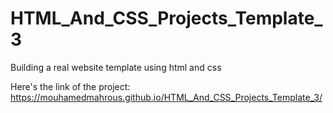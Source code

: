 # HTML_And_CSS_Projects_Template_3
Building a real website template using html and css

Here's the link of the project: https://mouhamedmahrous.github.io/HTML_And_CSS_Projects_Template_3/
